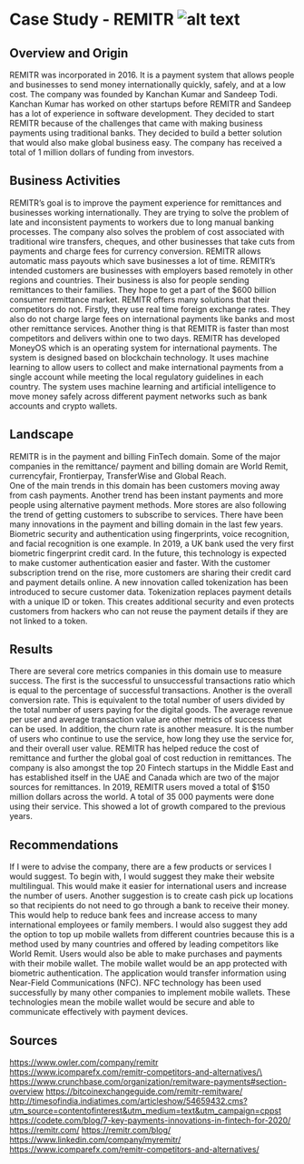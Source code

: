 # Case Study - REMITR  ![alt text](https://www.google.com/url?sa=i&url=https%3A%2F%2Fremitr.com%2F&psig=AOvVaw3EU5BKu8P2y3tNpRffI9Uv&ust=1591581791302000&source=images&cd=vfe&ved=0CAIQjRxqFwoTCJDI0qzO7ukCFQAAAAAdAAAAABAD)
## Overview and Origin
REMITR was incorporated in 2016. It is a payment system that allows people and 
businesses to send money internationally quickly, safely, and at a low cost. The company was founded by Kanchan Kumar and Sandeep Todi. Kanchan Kumar has worked on other startups before REMITR and Sandeep has a lot of experience in software development. They decided to start REMITR because of the challenges that came with making business payments using traditional banks. They decided to build a better solution that would also make global business easy. The company has received a total of 1 million dollars of funding from investors. 
## Business Activities
REMITR’s goal is to improve the payment experience for remittances and businesses working internationally. They are trying to solve the problem of late and inconsistent payments to workers due to long manual banking processes. The company also solves the problem of cost associated with traditional wire transfers, cheques, and other businesses that take cuts from payments and charge fees for currency conversion. REMITR allows automatic mass payouts which save businesses a lot of time.
REMITR’s intended customers are businesses with employers based remotely in other regions and countries. Their business is also for people sending remittances to their families. They hope to get a part of the $600 billion consumer remittance market.
REMITR offers many solutions that their competitors do not. Firstly, they use real time foreign exchange rates. They also do not charge large fees on international payments like banks and most other remittance services. Another thing is that REMITR is faster than most competitors and delivers within one to two days.
REMITR has developed MoneyOS which is an operating system for international payments. The system is designed based on blockchain technology. It uses machine learning to allow users to collect and make international payments from a single account while meeting the local regulatory guidelines in each country. The system uses machine learning and artificial intelligence to move money safely across different payment networks such as bank accounts and crypto wallets.
## Landscape
REMITR is in the payment and billing FinTech domain. Some of the major companies in the remittance/ payment and billing domain are World Remit, currencyfair, Frontierpay, TransferWise and Global Reach.  
One of the main trends in this domain has been customers moving away from cash payments. Another trend has been instant payments and more people using alternative payment methods. More stores are also following the trend of getting customers to subscribe to services.
There have been many innovations in the payment and billing domain in the last few years. Biometric security and authentication using fingerprints, voice recognition, and facial recognition is one example. In 2019, a UK bank used the very first biometric fingerprint credit card. In the future, this technology is expected to make customer authentication easier and faster.
With the customer subscription trend on the rise, more customers are sharing their credit card and payment details online. A new innovation called tokenization has been introduced to secure customer data. Tokenization replaces payment details with a unique ID or token. This creates additional security and even protects customers from hackers who can not reuse the payment details if they are not linked to a token.
## Results
There are several core metrics companies in this domain use to measure success. The first is the successful to unsuccessful transactions ratio which is equal to the percentage of successful transactions. Another is the overall conversion rate. This is equivalent to the total number of users divided by the total number of users paying for the digital goods. The average revenue per user and average transaction value are other metrics of success that can be used. In addition, the churn rate is another measure. It is the number of users who continue to use the service, how long they use the service for, and their overall user value. 
REMITR  has helped reduce the cost of remittance and further the global goal of cost reduction in remittances. The company is also amongst the top 20 Fintech startups in the Middle East and has established itself in the UAE and Canada which are two of the major sources for remittances. In 2019, REMITR users moved a total of $150 million dollars across the world. A total of 35 000 payments were done using their service. This showed a lot of growth compared to the previous years.
## Recommendations
If I were to advise the company, there are a few products or services I would suggest. To begin with, I would suggest they make their website multilingual. This would make it easier for international users and increase the number of users. Another suggestion is to create cash pick up locations so that recipients do not need to go through a bank to receive their money. This would help to reduce bank fees and increase access to many international employees or family members. 
I would also suggest they add the option to top up mobile wallets from different countries because this is a method used by many countries and offered by leading competitors like World Remit. Users would also be able to make purchases and payments with their mobile wallet. The mobile wallet would be an app protected with biometric authentication. The application would transfer information using Near-Field Communications (NFC). NFC technology has been used successfully by many other companies to implement mobile wallets. These technologies mean the mobile wallet would be secure and able to communicate effectively with payment devices. 


























## Sources
https://www.owler.com/company/remitr
https://www.icomparefx.com/remitr-competitors-and-alternatives/\
https://www.crunchbase.com/organization/remitware-payments#section-overview
https://bitcoinexchangeguide.com/remitr-remitware/
http://timesofindia.indiatimes.com/articleshow/54659432.cms?utm_source=contentofinterest&utm_medium=text&utm_campaign=cppst
https://codete.com/blog/7-key-payments-innovations-in-fintech-for-2020/
https://remitr.com/
https://remitr.com/blog/
https://www.linkedin.com/company/myremitr/
https://www.icomparefx.com/remitr-competitors-and-alternatives/